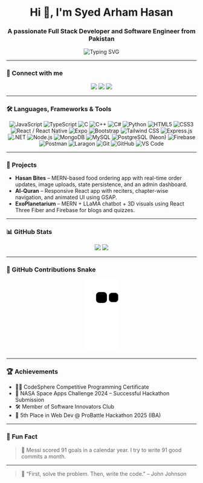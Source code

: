 
<h1 align="center">Hi 👋, I'm Syed Arham Hasan</h1>
<h3 align="center">A passionate Full Stack Developer and Software Engineer from Pakistan</h3>

<p align="center">
  <img src="https://readme-typing-svg.herokuapp.com?font=Fira+Code&duration=3000&pause=1000&center=true&vCenter=true&width=470&lines=Currently+learning+C%23+and+.NET;Full-Stack+Engineer+%7C+MERN+Stack+%7C+React+Native;Open+Source+Contributor+%7C+Lifelong+Learner" alt="Typing SVG" />
</p>

---

### 🔗 Connect with me

<p align="center">
  <a href="mailto:arhamhasan70@gmail.com"><img src="https://img.shields.io/badge/Gmail-D14836?style=for-the-badge&logo=gmail&logoColor=white"/></a>
  <a href="https://linkedin.com/in/syed-arham-hasan-47b769290/" target="_blank"><img src="https://img.shields.io/badge/LinkedIn-blue?style=for-the-badge&logo=linkedin&logoColor=white"/></a>
  <a href="https://github.com/Arham097" target="_blank"><img src="https://img.shields.io/badge/GitHub-100000?style=for-the-badge&logo=github&logoColor=white"/></a>
</p>

---

### 🛠️ Languages, Frameworks & Tools

<p align="center">
  <img src="https://img.icons8.com/color/48/javascript--v1.png" title="JavaScript"/>
  <img src="https://img.icons8.com/fluency/48/typescript.png" title="TypeScript"/>
  <img src="https://img.icons8.com/color/48/c-programming.png" title="C"/>
  <img src="https://img.icons8.com/color/48/c-plus-plus-logo.png" title="C++"/>
  <img src="https://img.icons8.com/color/48/c-sharp-logo.png" title="C#"/>
  <img src="https://img.icons8.com/color/48/python--v1.png" title="Python"/>
  <img src="https://img.icons8.com/color/48/html-5--v1.png" title="HTML5"/>
  <img src="https://img.icons8.com/color/48/css3.png" title="CSS3"/>
  <img src="https://img.icons8.com/color/48/react-native.png" title="React / React Native"/>
  <img src="https://raw.githubusercontent.com/expo/expo/master/.github/assets/expo-icon.png" width="40" title="Expo"/>
  <img src="https://img.icons8.com/color/48/bootstrap.png" title="Bootstrap"/>
  <img src="https://img.icons8.com/color/48/tailwind_css.png" title="Tailwind CSS"/>
  <img src="https://img.icons8.com/color/48/express.png" title="Express.js"/>
  <img src="https://img.icons8.com/ios-filled/48/net-framework.png" title=".NET"/>
  <img src="https://img.icons8.com/color/48/nodejs.png" title="Node.js"/>
  <img src="https://img.icons8.com/color/48/mongodb.png" title="MongoDB"/>
  <img src="https://img.icons8.com/color/48/mysql-logo.png" title="MySQL"/>
  <img src="https://img.icons8.com/color/48/postgreesql.png" title="PostgreSQL (Neon)"/>
  <img src="https://img.icons8.com/color/48/firebase.png" title="Firebase"/>
  <img src="https://www.vectorlogo.zone/logos/getpostman/getpostman-icon.svg" width="40" title="Postman"/>
  <img src="https://avatars.githubusercontent.com/u/50515418?s=200&v=4" width="40" title="Laragon"/>
  <img src="https://img.icons8.com/color/48/git.png" title="Git"/>
  <img src="https://img.icons8.com/color/48/github--v1.png" title="GitHub"/>
  <img src="https://img.icons8.com/color/48/visual-studio-code-2019.png" title="VS Code"/>
</p>

---

### 🚀 Projects

- **Hasan Bites** – MERN-based food ordering app with real-time order updates, image uploads, state persistence, and an admin dashboard.
- **Al-Quran** – Responsive React app with reciters, chapter-wise navigation, and animated UI using GSAP.
- **ExoPlanetarium** – MERN + LLaMA chatbot + 3D visuals using React Three Fiber and Firebase for blogs and quizzes.

---

### 📊 GitHub Stats

<p align="center">
  <img src="https://github-readme-stats.vercel.app/api?username=Arham097&show_icons=true&theme=tokyonight&hide_border=true" />
  <img src="https://github-readme-streak-stats.herokuapp.com?user=Arham097&theme=tokyonight&hide_border=true" />
</p>

---

### 🐍 GitHub Contributions Snake

<p align="center">
  <img src="https://github.com/Arham097/Arham097/blob/output/github-contribution-grid-snake.svg" />
</p>

---

### 🏆 Achievements

- 👨‍💻 CodeSphere Competitive Programming Certificate  
- 🚀 NASA Space Apps Challenge 2024 – Successful Hackathon Submission  
- 🛠 Member of Software Innovators Club  
- 🥇 5th Place in Web Dev @ ProBattle Hackathon 2025 (IBA)

---

### 📌 Fun Fact
> 🎯 Messi scored 91 goals in a calendar year. I try to write 91 good commits a month.

---

> 💬 “First, solve the problem. Then, write the code.” – John Johnson
